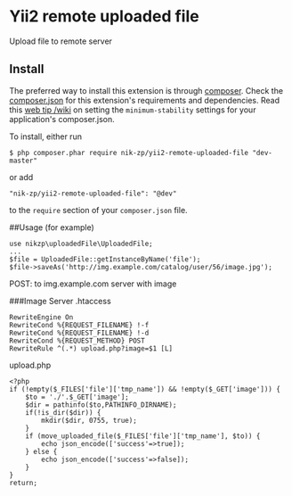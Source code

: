 # Yii2 remote uploaded file
Upload file to remote server
## Install
The preferred way to install this extension is through [composer](http://getcomposer.org/download/). Check the [composer.json](https://github.com/kartik-v/yii2-widget-select2/blob/master/composer.json) for this extension's requirements and dependencies. Read this [web tip /wiki](http://webtips.krajee.com/setting-composer-minimum-stability-application/) on setting the `minimum-stability` settings for your application's composer.json.

To install, either run
```
$ php composer.phar require nik-zp/yii2-remote-uploaded-file "dev-master"
```
or add
```
"nik-zp/yii2-remote-uploaded-file": "@dev"
```
to the `require` section of your `composer.json` file.

##Usage (for example)
```
use nikzp\uploadedFile\UploadedFile;
...
$file = UploadedFile::getInstanceByName('file');
$file->saveAs('http://img.example.com/catalog/user/56/image.jpg');
```
POST: to img.example.com server with image

###Image Server
.htaccess
```
RewriteEngine On
RewriteCond %{REQUEST_FILENAME} !-f
RewriteCond %{REQUEST_FILENAME} !-d
RewriteCond %{REQUEST_METHOD} POST
RewriteRule ^(.*) upload.php?image=$1 [L]
```
upload.php
```
<?php
if (!empty($_FILES['file']['tmp_name']) && !empty($_GET['image'])) {
    $to = './'.$_GET['image'];
    $dir = pathinfo($to,PATHINFO_DIRNAME);
    if(!is_dir($dir)) {
        mkdir($dir, 0755, true);
    }
    if (move_uploaded_file($_FILES['file']['tmp_name'], $to)) {
        echo json_encode(['success'=>true]);
    } else {
        echo json_encode(['success'=>false]);
    }
}
return;
```

